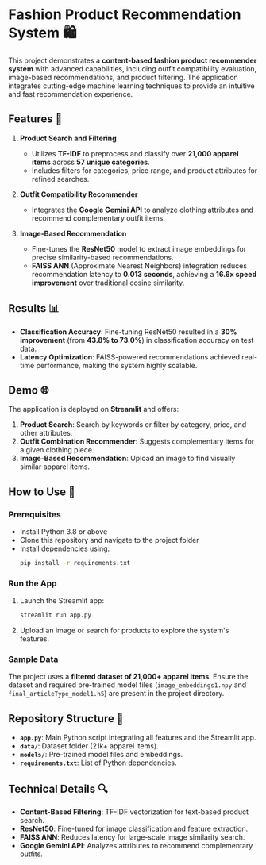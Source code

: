 # Fashion Product Recommendation System 🛍️  

This project demonstrates a **content-based fashion product recommender system** with advanced capabilities, including outfit compatibility evaluation, image-based recommendations, and product filtering. The application integrates cutting-edge machine learning techniques to provide an intuitive and fast recommendation experience.  

## Features 🌟  

1. **Product Search and Filtering**  
   - Utilizes **TF-IDF** to preprocess and classify over **21,000 apparel items** across **57 unique categories**.  
   - Includes filters for categories, price range, and product attributes for refined searches.  

2. **Outfit Compatibility Recommender**  
   - Integrates the **Google Gemini API** to analyze clothing attributes and recommend complementary outfit items.  

3. **Image-Based Recommendation**  
   - Fine-tunes the **ResNet50** model to extract image embeddings for precise similarity-based recommendations.  
   - **FAISS ANN** (Approximate Nearest Neighbors) integration reduces recommendation latency to **0.013 seconds**, achieving a **16.6x speed improvement** over traditional cosine similarity.  

## Results 📊  

- **Classification Accuracy**: Fine-tuning ResNet50 resulted in a **30% improvement** (from **43.8% to 73.0%**) in classification accuracy on test data.  
- **Latency Optimization**: FAISS-powered recommendations achieved real-time performance, making the system highly scalable.  

## Demo 🌐  

The application is deployed on **Streamlit** and offers:  

1. **Product Search**: Search by keywords or filter by category, price, and other attributes.  
2. **Outfit Combination Recommender**: Suggests complementary items for a given clothing piece.  
3. **Image-Based Recommendation**: Upload an image to find visually similar apparel items.  

## How to Use 🚀  

### Prerequisites  

- Install Python 3.8 or above  
- Clone this repository and navigate to the project folder  
- Install dependencies using:  
  ```bash  
  pip install -r requirements.txt  
  ```  

### Run the App  

1. Launch the Streamlit app:  
   ```bash  
   streamlit run app.py  
   ```  
2. Upload an image or search for products to explore the system's features.  

### Sample Data  

The project uses a **filtered dataset of 21,000+ apparel items**. Ensure the dataset and required pre-trained model files (`image_embeddings1.npy` and `final_articleType_model1.h5`) are present in the project directory.  

## Repository Structure 📂  

- **`app.py`**: Main Python script integrating all features and the Streamlit app.  
- **`data/`**: Dataset folder (21k+ apparel items).  
- **`models/`**: Pre-trained model files and embeddings.  
- **`requirements.txt`**: List of Python dependencies.  

## Technical Details 🔍  

- **Content-Based Filtering**: TF-IDF vectorization for text-based product search.  
- **ResNet50**: Fine-tuned for image classification and feature extraction.  
- **FAISS ANN**: Reduces latency for large-scale image similarity search.  
- **Google Gemini API**: Analyzes attributes to recommend complementary outfits.  
